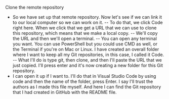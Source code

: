 Clone the remote repository

- So we have set up that remote repository. Now let's see if we can link it to our local computer so we can work on it. 
-- To do that, we click Code right here. When we click that we get a URL that we can use to clone this repository, which means that we make a local copy. 
-- We'll copy the URL and then we'll open a terminal. 
-- You can open any terminal you want. You can use PowerShell but you could use CMD as well, or the Terminal if you're on Mac or Linux. 
I have created an overall folder where I want to keep all my Git repositories, in this case, I called it Code.
-- What I'll do is type git, then clone, and then I'll paste the URL that we just copied. I'll press enter and it's now creating a new folder for this Git repository. 
- I can open it up if I want to. I'll do that in Visual Studio Code by using code and then the name of the folder, press Enter. I say I'll trust the authors as I made this file myself. And here I can find the Git repository that I had created in GitHub with the README file.